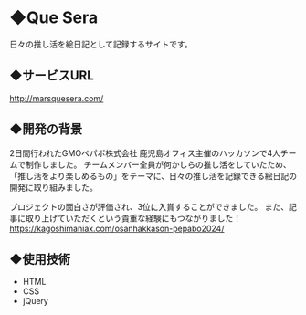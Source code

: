# ◆Que Sera
日々の推し活を絵日記として記録するサイトです。


## ◆サービスURL
http://marsquesera.com/


## ◆開発の背景
2日間行われたGMOペパボ株式会社 鹿児島オフィス主催のハッカソンで4人チームで制作しました。
チームメンバー全員が何かしらの推し活をしていたため、「推し活をより楽しめるもの」をテーマに、日々の推し活を記録できる絵日記の開発に取り組みました。

プロジェクトの面白さが評価され、3位に入賞することができました。
また、記事に取り上げていただくという貴重な経験にもつながりました！<br>
https://kagoshimaniax.com/osanhakkason-pepabo2024/



## ◆使用技術
- HTML
- CSS
- jQuery
